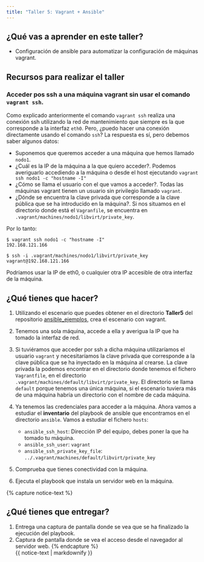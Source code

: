 ```yaml
---
title: "Taller 5: Vagrant + Ansible"
---
```


## ¿Qué vas a aprender en este taller?

* Configuración de ansible para automatizar la configuración de máquinas vagrant.

## Recursos para realizar el taller

### Acceder pos ssh a una máquina vagrant sin usar el comando `vagrant ssh`.

Como explicado anteriormente el comando `vagrant ssh` realiza una conexión ssh utilizando la red de mantenimiento que siempre es la que corresponde a la interfaz `eth0`. Pero, ¿puedo hacer una conexión directamente usando el comando `ssh`? La respuesta es sí, pero debemos saber algunos datos:

* Suponemos que queremos acceder a una máquina que hemos llamado `nodo1`.
* ¿Cuál es la IP de la máquina a la que quiero acceder?. Podemos averiguarlo accediendo a la máquina o desde el host ejecutando `vagrant ssh nodo1 -c "hostname -I"`
* ¿Cómo se llama el usuario con el que vamos a acceder?. Todas las máquinas vagrant tienen un usuario sin privilegio llamado `vagrant`.
* ¿Dónde se encuentra la clave privada que corresponde a la clave pública que se ha introducido en la máquina?. Si nos situamos en el directorio donde está el `Vagranfile`, se encuentra en `.vagrant/machines/nodo1/libvirt/private_key`.

Por lo tanto:

```
$ vagrant ssh nodo1 -c "hostname -I"
192.168.121.166

$ ssh -i .vagrant/machines/nodo1/libvirt/private_key  vagrant@192.168.121.166
```

Podríamos usar la IP de eth0, o cualquier otra IP accesible de otra interfaz de la máquina.

## ¿Qué tienes que hacer?

1. Utilizando el escenario que puedes obtener en el directorio **Taller5** del repositorio [ansible_ejemplos](https://github.com/josedom24/ansible_ejemplos), crea el escenario con vagrant.

2. Tenemos una sola máquina, accede a ella y averigua la IP que ha tomado la interfaz de red.

3. Si tuviéramos que acceder por ssh a dicha máquina utilizaríamos el usuario `vagrant` y necesitaríamos la clave privada que corresponde a la clave pública que se ha inyectado en la máquina al crearse. La clave privada la podemos encontrar en el directorio donde tenemos el fichero `Vagrantfile`, en el directorio `.vagrant/machines/default/libvirt/private_key`. El directorio se llama `default` porque tenemos una única máquina, si el escenario tuviera más de una máquina habría un directorio con el nombre de cada máquina.

2. Ya tenemos las credenciales para acceder a la máquina. Ahora vamos a estudiar el **inventario** del playbook de ansible que encontramos en el directorio `ansible`. Vamos a estudiar el fichero `hosts`:

	* `ansible_ssh_host`: Dirección IP del equipo, debes poner la que ha tomado tu máquina.
	* `ansible_ssh_user`: `vagrant`
	* `ansible_ssh_private_key_file`: `../.vagrant/machines/default/libvirt/private_key`

3. Comprueba que tienes conectividad con la máquina.
5. Ejecuta el playbook que instala un servidor web en la máquina.

{% capture notice-text %}
## ¿Qué tienes que entregar?

1. Entrega una captura de pantalla donde se vea que se ha finalizado la ejecución del playbook.
2. Captura de pantalla donde se vea el acceso desde el navegador al servidor web.
{% endcapture %}<div class="notice--info">{{ notice-text | markdownify }}</div>


